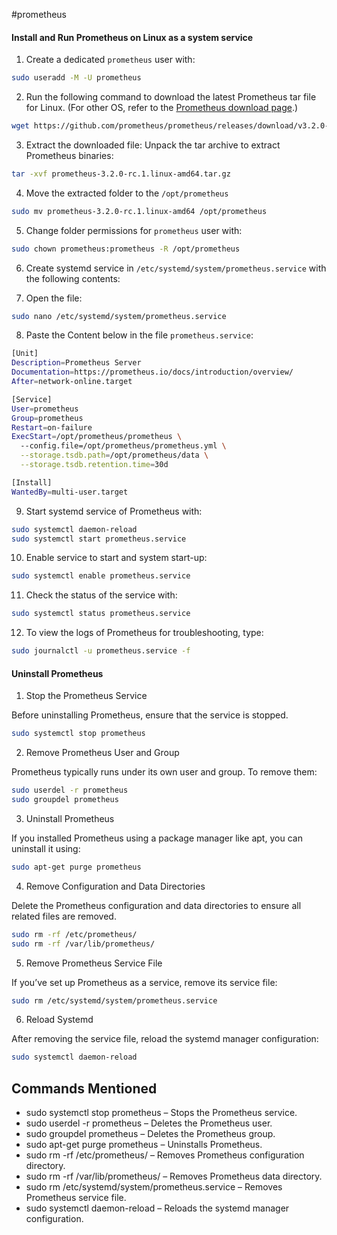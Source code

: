 #prometheus 

#### Install and Run Prometheus on Linux as a system service 
1. Create a dedicated `prometheus` user with:

```bash
sudo useradd -M -U prometheus
```

2. Run the following command to download the latest Prometheus tar file for Linux. (For other OS, refer to the [Prometheus download page](https://prometheus.io/download/).)

```bash
wget https://github.com/prometheus/prometheus/releases/download/v3.2.0-rc.1/prometheus-3.2.0-rc.1.linux-amd64.tar.gz
```

3. Extract the downloaded file: Unpack the tar archive to extract Prometheus binaries:

```bash
tar -xvf prometheus-3.2.0-rc.1.linux-amd64.tar.gz
```

4. Move the extracted folder to the `/opt/prometheus` 

```bash
sudo mv prometheus-3.2.0-rc.1.linux-amd64 /opt/prometheus
```

5. Change folder permissions for `prometheus` user with:

```bash
sudo chown prometheus:prometheus -R /opt/prometheus
```

6. Create systemd service in `/etc/systemd/system/prometheus.service` with the following contents:

7. Open the file: 

```bash
sudo nano /etc/systemd/system/prometheus.service
```

8. Paste the Content below in the file `prometheus.service`:

```bash
[Unit]
Description=Prometheus Server
Documentation=https://prometheus.io/docs/introduction/overview/
After=network-online.target

[Service]
User=prometheus
Group=prometheus
Restart=on-failure
ExecStart=/opt/prometheus/prometheus \
  --config.file=/opt/prometheus/prometheus.yml \
  --storage.tsdb.path=/opt/prometheus/data \
  --storage.tsdb.retention.time=30d

[Install]
WantedBy=multi-user.target
```

9. Start systemd service of Prometheus with:

```bash
sudo systemctl daemon-reload
sudo systemctl start prometheus.service
```

10. Enable service to start and system start-up:

```bash
sudo systemctl enable prometheus.service
```

11. Check the status of the service with:

```bash
sudo systemctl status prometheus.service
```

12. To view the logs of Prometheus for troubleshooting, type:

```bash
sudo journalctl -u prometheus.service -f
```


#### Uninstall Prometheus 
1.  Stop the Prometheus Service

Before uninstalling Prometheus, ensure that the service is stopped.

```bash
sudo systemctl stop prometheus
```

2.  Remove Prometheus User and Group

Prometheus typically runs under its own user and group. To remove them:

```bash
sudo userdel -r prometheus
sudo groupdel prometheus
```

3.  Uninstall Prometheus

If you installed Prometheus using a package manager like apt, you can uninstall it using:

```bash
sudo apt-get purge prometheus
```

4.  Remove Configuration and Data Directories

Delete the Prometheus configuration and data directories to ensure all related files are removed.

```bash
sudo rm -rf /etc/prometheus/
sudo rm -rf /var/lib/prometheus/
```

5.  Remove Prometheus Service File

If you’ve set up Prometheus as a service, remove its service file:

```bash
sudo rm /etc/systemd/system/prometheus.service
```

6.  Reload Systemd

After removing the service file, reload the systemd manager configuration:

```bash
sudo systemctl daemon-reload
```

## Commands Mentioned

- sudo systemctl stop prometheus – Stops the Prometheus service.
- sudo userdel -r prometheus – Deletes the Prometheus user.
- sudo groupdel prometheus – Deletes the Prometheus group.
- sudo apt-get purge prometheus – Uninstalls Prometheus.
- sudo rm -rf /etc/prometheus/ – Removes Prometheus configuration directory.
- sudo rm -rf /var/lib/prometheus/ – Removes Prometheus data directory.
- sudo rm /etc/systemd/system/prometheus.service – Removes Prometheus service file.
- sudo systemctl daemon-reload – Reloads the systemd manager configuration.
